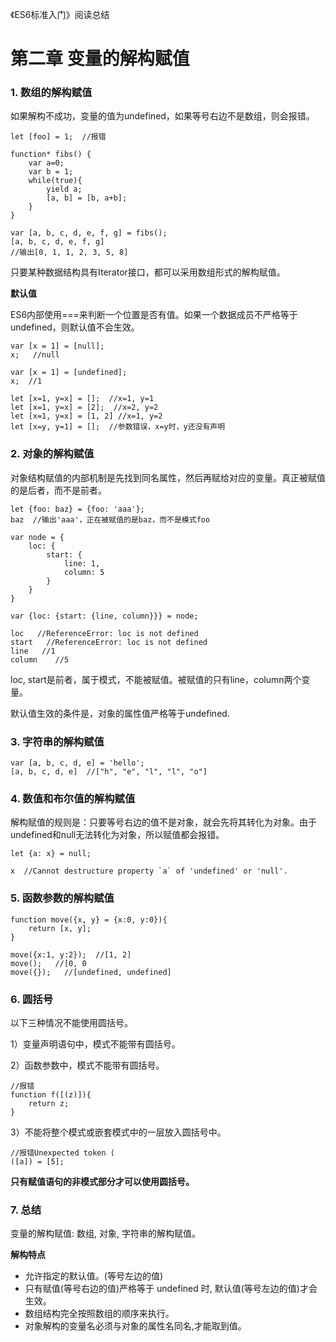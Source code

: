 《ES6标准入门》阅读总结

# 第二章 变量的解构赋值

### 1. 数组的解构赋值

如果解构不成功，变量的值为undefined，如果等号右边不是数组，则会报错。

```
let [foo] = 1;  //报错
```

```
function* fibs() {
	var a=0;
	var b = 1;
	while(true){
		yield a;
		[a, b] = [b, a+b];
	}
}

var [a, b, c, d, e, f, g] = fibs();
[a, b, c, d, e, f, g] 
//输出[0, 1, 1, 2, 3, 5, 8]
```

只要某种数据结构具有Iterator接口，都可以采用数组形式的解构赋值。

**默认值**

ES6内部使用===来判断一个位置是否有值。如果一个数据成员不严格等于undefined，则默认值不会生效。

```
var [x = 1] = [null];
x;   //null

var [x = 1] = [undefined];
x;  //1

let [x=1, y=x] = [];  //x=1, y=1
let [x=1, y=x] = [2];  //x=2, y=2
let [x=1, y=x] = [1, 2] //x=1, y=2
let [x=y, y=1] = [];  //参数错误，x=y时，y还没有声明
```

### 2. 对象的解构赋值

对象结构赋值的内部机制是先找到同名属性，然后再赋给对应的变量。真正被赋值的是后者，而不是前者。

```
let {foo: baz} = {foo: 'aaa'};
baz  //输出'aaa'，正在被赋值的是baz，而不是模式foo
```

```
var node = {
	loc: {
		start: {
			line: 1,
			column: 5
		}
	}
}

var {loc: {start: {line, column}}} = node;

loc   //ReferenceError: loc is not defined
start   //ReferenceError: loc is not defined
line   //1
column    //5
```

loc, start是前者，属于模式，不能被赋值。被赋值的只有line，column两个变量。

默认值生效的条件是，对象的属性值严格等于undefined.

### 3. 字符串的解构赋值

```
var [a, b, c, d, e] = 'hello';
[a, b, c, d, e]  //["h", "e", "l", "l", "o"]
```

### 4. 数值和布尔值的解构赋值

解构赋值的规则是：只要等号右边的值不是对象，就会先将其转化为对象。由于undefined和null无法转化为对象，所以赋值都会报错。

```
let {a: x} = null;

x  //Cannot destructure property `a` of 'undefined' or 'null'.
```

### 5. 函数参数的解构赋值

```
function move({x, y} = {x:0, y:0}){
    return [x, y];
}

move({x:1, y:2});  //[1, 2]
move();   //[0, 0
move({});   //[undefined, undefined]
```

### 6. 圆括号

以下三种情况不能使用圆括号。

1）变量声明语句中，模式不能带有圆括号。

2）函数参数中，模式不能带有圆括号。

```
//报错
function f([(z)]){
    return z;
}  
```

3）不能将整个模式或嵌套模式中的一层放入圆括号中。

```
//报错Unexpected token (
([a]) = [5];
```

**只有赋值语句的非模式部分才可以使用圆括号。**

### 7. 总结

变量的解构赋值: 数组, 对象, 字符串的解构赋值。


**解构特点**

 - 允许指定的默认值。(等号左边的值)
 - 只有赋值(等号右边的值)严格等于 undefined 时, 默认值(等号左边的值)才会生效。
 - 数组结构完全按照数组的顺序来执行。
 - 对象解构的变量名必须与对象的属性名同名,才能取到值。

